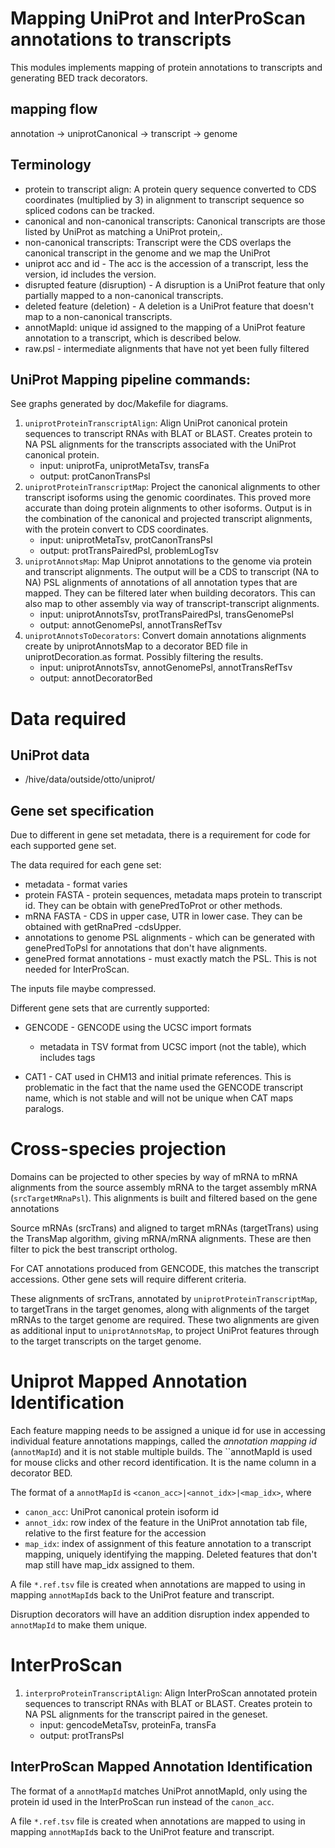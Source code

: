 # Mapping UniProt and InterProScan annotations to transcripts

This modules implements mapping of protein annotations to transcripts and
generating BED track decorators.

## mapping flow

annotation -> uniprotCanonical -> transcript -> genome

## Terminology
- protein to transcript align: A protein query sequence converted to CDS
  coordinates (multiplied by 3) in alignment to transcript sequence so spliced
  codons can be tracked.
- canonical and non-canonical transcripts: Canonical transcripts are those
  listed by UniProt as matching a UniProt protein,.
- non-canonical transcripts: Transcript were the CDS overlaps the canonical
  transcript in the genome and we map the UniProt
- uniprot acc and id - The acc is the accession of a transcript, less the
  version, id includes the version.
- disrupted feature (disruption) - A disruption is a UniProt feature that only
  partially mapped to a non-canonical transcripts.
- deleted feature (deletion) - A deletion is a UniProt feature that doesn't
  map to a non-canonical transcripts.
- annotMapId: unique id assigned to the mapping of a UniProt feature
  annotation to a transcript, which is described below.
- raw.psl - intermediate alignments that have not yet been fully filtered

## UniProt Mapping pipeline commands:
See graphs generated by doc/Makefile for diagrams.

1. `uniprotProteinTranscriptAlign`: Align UniProt canonical protein sequences
   to transcript RNAs with BLAT or BLAST. Creates protein to NA PSL alignments
   for the transcripts associated with the UniProt canonical protein.
   * input: uniprotFa, uniprotMetaTsv, transFa
   * output: protCanonTransPsl
1. `uniprotProteinTranscriptMap`: Project the canonical alignments to other
   transcript isoforms using the genomic coordinates.  This proved more
   accurate than doing protein alignments to other isoforms.  Output is in the
   combination of the canonical and projected transcript alignments, with the
   protein convert to CDS coordinates.
   * input: uniprotMetaTsv, protCanonTransPsl
   * output: protTransPairedPsl, problemLogTsv
1. `uniprotAnnotsMap`: Map Uniprot annotations to the genome via protein and
   transcript alignments.  The output will be a CDS to transcript (NA to NA)
   PSL alignments of annotations of all annotation types that are mapped.
   They can be filtered later when building decorators.  This can also map to
   other assembly via way of transcript-transcript alignments.
   * input: uniprotAnnotsTsv, protTransPairedPsl, transGenomePsl
   * output: annotGenomePsl, annotTransRefTsv
1. `uniprotAnnotsToDecorators`: Convert domain annotations alignments create
   by uniprotAnnotsMap to a decorator BED file in uniprotDecoration.as format.
   Possibly filtering the results.
   * input: uniprotAnnotsTsv, annotGenomePsl, annotTransRefTsv
   * output: annotDecoratorBed

# Data required 

## UniProt data
* /hive/data/outside/otto/uniprot/

## Gene set specification

Due to different in gene set metadata, there is a requirement for
code for each supported gene set.

The data required for each gene set:
- metadata - format varies
- protein FASTA - protein sequences, metadata maps protein to transcript id.
  They can be obtain with genePredToProt or other methods.
- mRNA FASTA - CDS in upper case, UTR in lower case.  They can be obtained
  with getRnaPred -cdsUpper.
- annotations to genome PSL alignments - which can be generated with
  genePredToPsl for annotations that don't have alignments.
- genePred format annotations - must exactly match the PSL.  This is not
  needed for InterProScan.

The inputs file maybe compressed.

Different gene sets that are currently supported:

- GENCODE - GENCODE using the UCSC import formats
  - metadata in TSV format from UCSC import (not the table), which includes
    tags

- CAT1 - CAT used in CHM13 and initial primate references. This is problematic
  in the fact that the name used the GENCODE transcript name, which is not
  stable and will not be unique when CAT maps paralogs.


# Cross-species projection

Domains can be projected to other species by way of mRNA to mRNA alignments
from the source assembly mRNA to the target assembly mRNA
(`srcTargetMRnaPsl`).  This alignments is built and filtered based on the gene
annotations

Source mRNAs (srcTrans) and aligned to target mRNAs (targetTrans) using the
TransMap algorithm, giving mRNA/mRNA alignments.  These are then
filter to pick the best transcript ortholog.  

For CAT annotations produced from GENCODE, this matches the transcript
accessions.  Other gene sets will require different criteria.

These alignments of srcTrans, annotated by `uniprotProteinTranscriptMap`, to
targetTrans in the target genomes, along with alignments of the target mRNAs
to the target genome are required.  These two alignments are given as
additional input to `uniprotAnnotsMap`, to project UniProt features through to
the target transcripts on the target genome.


# Uniprot Mapped Annotation Identification

Each feature mapping needs to be assigned a unique id for use in accessing
individual feature annotations mappings, called the *annotation mapping id*
(`annotMapId`) and it is not stable multiple builds.  The ``annotMapId is used
for mouse clicks and other record identification.  It is the name column in a
decorator BED.

The format of a `annotMapId` is `<canon_acc>|<annot_idx>|<map_idx>`, where

- `canon_acc`: UniProt canonical protein isoform id
- `annot_idx`: row index of the feature in the UniProt annotation tab file,
  relative to the first feature for the accession
- `map_idx`: index of assignment of this feature annotation to a transcript
  mapping, uniquely identifying the mapping.  Deleted features that don't map
  still have map_idx assigned to them.

A file `*.ref.tsv` file is created when annotations are mapped to using in
mapping `annotMapId`s back to the UniProt feature and transcript.

Disruption decorators will have an addition disruption index appended to
`annotMapId` to make them unique.


# InterProScan

1. `interproProteinTranscriptAlign`: Align InterProScan annotated protein
   sequences to transcript RNAs with BLAT or BLAST. Creates protein to NA PSL
   alignments for the transcript paired in the geneset.
   * input: gencodeMetaTsv, proteinFa, transFa
   * output: protTransPsl

## InterProScan Mapped Annotation Identification

The format of a `annotMapId` matches UniProt annotMapId, only using the
protein id used in the InterProScan run instead of the `canon_acc`.

A file `*.ref.tsv` file is created when annotations are mapped to using in mapping `annotMapId`s back to the UniProt feature and transcript.



